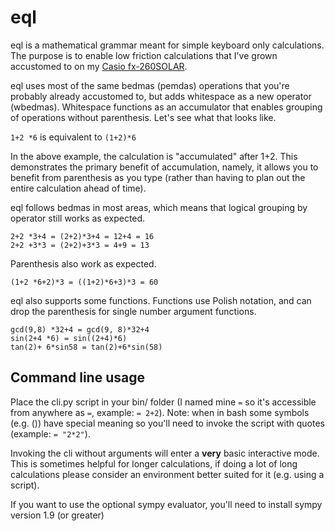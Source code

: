 eql
=======

eql is a mathematical grammar meant for simple keyboard only calculations. The purpose is to enable low friction calculations that I've grown accustomed to on my [Casio fx-260SOLAR](https://github.com/CalebJohn/eql/blob/master/media/casio.png).

eql uses most of the same bedmas (pemdas) operations that you're probably already accustomed to, but adds whitespace as a new operator (wbedmas). Whitespace functions as an accumulator that enables grouping of operations without parenthesis. Let's see what that looks like.

`1+2 *6` is equivalent to `(1+2)*6`

In the above example, the calculation is "accumulated" after 1+2. This demonstrates the primary benefit of accumulation, namely, it allows you to benefit from parenthesis as you type (rather than having to plan out the entire calculation ahead of time).

eql follows bedmas in most areas, which means that logical grouping by operator still works as expected.

```
2+2 *3+4 = (2+2)*3+4 = 12+4 = 16
2+2 +3*3 = (2+2)+3*3 = 4+9 = 13
```

Parenthesis also work as expected.

```
(1+2 *6+2)*3 = ((1+2)*6+3)*3 = 60
```

eql also supports some functions. Functions use Polish notation, and can drop the parenthesis for single number argument functions.

```
gcd(9,8) *32+4 = gcd(9, 8)*32+4
sin(2+4 *6) = sin((2+4)*6)
tan(2)+ 6*sin58 = tan(2)+6*sin(58)
```

## Command line usage
Place the cli.py script in your bin/ folder (I named mine `=` so it's accessible from anywhere as `=`, example: `= 2+2`). Note: when in bash some symbols (e.g. \(\)) have special meaning so you'll need to invoke the script with quotes (example: `= "2*2"`).

Invoking the cli without arguments will enter a **very** basic interactive mode. This is sometimes helpful for longer calculations, if doing a lot of long calculations please consider an environment better suited for it (e.g. using a script).

If you want to use the optional sympy evaluator, you'll need to install sympy version 1.9 (or greater)
